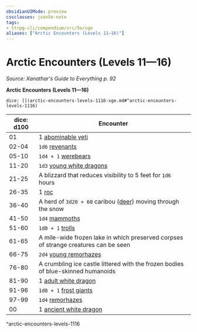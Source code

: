 ```yaml
---
obsidianUIMode: preview
cssclasses: json5e-note
tags:
- ttrpg-cli/compendium/src/5e/xge
aliases: ["Arctic Encounters (Levels 11—16)"]
---
```

# Arctic Encounters (Levels 11—16)
*Source: Xanathar's Guide to Everything p. 92* 

**Arctic Encounters (Levels 11—16)**

`dice: [](arctic-encounters-levels-1116-xge.md#^arctic-encounters-levels-1116)`

| dice: d100 | Encounter |
|------------|-----------|
| 01 | 1 [abominable yeti](abominable-yeti.md) |
| 02-04 | `1d6` [revenants](revenant.md) |
| 05-10 | `1d4 + 1` [werebears](werebear.md) |
| 11-20 | `1d3` [young white dragons](young-white-dragon.md) |
| 21-25 | A blizzard that reduces visibility to 5 feet for `1d6` hours |
| 26-35 | 1 [roc](roc.md) |
| 36-40 | A herd of `3d20 + 60` caribou ([deer](deer.md)) moving through the snow |
| 41-50 | `1d4` [mammoths](mammoth.md) |
| 51-60 | `1d8 + 1` [trolls](troll.md) |
| 61-65 | A mile-wide frozen lake in which preserved corpses of strange creatures can be seen |
| 66-75 | `2d4` [young remorhazes](young-remorhaz.md) |
| 76-80 | A crumbling ice castle littered with the frozen bodies of blue-skinned humanoids |
| 81-90 | 1 [adult white dragon](adult-white-dragon.md) |
| 91-96 | `1d8 + 1` [frost giants](frost-giant.md) |
| 97-99 | `1d4` [remorhazes](remorhaz.md) |
| 00 | 1 [ancient white dragon](ancient-white-dragon.md) |
^arctic-encounters-levels-1116